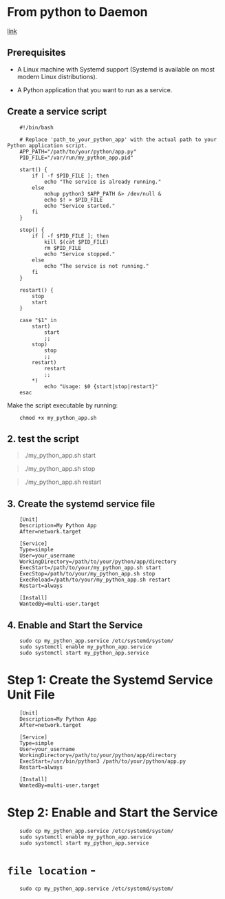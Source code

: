 # From python to Daemon 
[link](https://levelup.gitconnected.com/from-python-to-daemon-how-to-turn-your-python-app-into-a-linux-service-controlled-by-systemd-d87b59adfe7a)

## Prerequisites


- A Linux machine with Systemd support (Systemd is available on most modern Linux distributions).

- A Python application that you want to run as a service.

## Create a service script 

        #!/bin/bash

        # Replace 'path_to_your_python_app' with the actual path to your Python application script.
        APP_PATH="/path/to/your/python/app.py"
        PID_FILE="/var/run/my_python_app.pid"

        start() {
            if [ -f $PID_FILE ]; then
                echo "The service is already running."
            else
                nohup python3 $APP_PATH &> /dev/null &
                echo $! > $PID_FILE
                echo "Service started."
            fi
        }

        stop() {
            if [ -f $PID_FILE ]; then
                kill $(cat $PID_FILE)
                rm $PID_FILE
                echo "Service stopped."
            else
                echo "The service is not running."
            fi
        }

        restart() {
            stop
            start
        }

        case "$1" in
            start)
                start
                ;;
            stop)
                stop
                ;;
            restart)
                restart
                ;;
            *)
                echo "Usage: $0 {start|stop|restart}"
        esac

Make the script executable by running:

        chmod +x my_python_app.sh

## 2. test the script

> ./my_python_app.sh start

> ./my_python_app.sh stop

> ./my_python_app.sh restart

## 3. Create the systemd service file 

        [Unit]
        Description=My Python App
        After=network.target

        [Service]
        Type=simple
        User=your_username
        WorkingDirectory=/path/to/your/python/app/directory
        ExecStart=/path/to/your/my_python_app.sh start
        ExecStop=/path/to/your/my_python_app.sh stop
        ExecReload=/path/to/your/my_python_app.sh restart
        Restart=always

        [Install]
        WantedBy=multi-user.target


## 4. Enable and Start the Service

        sudo cp my_python_app.service /etc/systemd/system/
        sudo systemctl enable my_python_app.service
        sudo systemctl start my_python_app.service

# Step 1: Create the Systemd Service Unit File

        [Unit]
        Description=My Python App
        After=network.target

        [Service]
        Type=simple
        User=your_username
        WorkingDirectory=/path/to/your/python/app/directory
        ExecStart=/usr/bin/python3 /path/to/your/python/app.py
        Restart=always

        [Install]
        WantedBy=multi-user.target


# Step 2: Enable and Start the Service

        sudo cp my_python_app.service /etc/systemd/system/
        sudo systemctl enable my_python_app.service
        sudo systemctl start my_python_app.service


# `file location` -

        sudo cp my_python_app.service /etc/systemd/system/